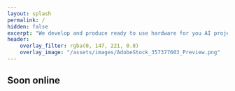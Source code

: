 ```yaml
---
layout: splash
permalink: /
hidden: false
excerpt: "We develop and produce ready to use hardware for you AI projects."
header:
    overlay_filter: rgba(0, 147, 221, 0.8)
    overlay_image: "/assets/images/AdobeStock_357377603_Preview.png"
---
```


<h2>Soon online</h2>
